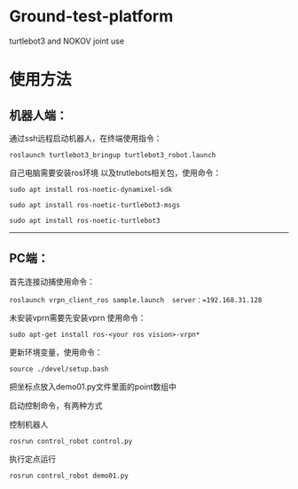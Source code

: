 # Ground-test-platform
turtlebot3 and NOKOV joint use
# 使用方法

## 机器人端： 

通过ssh远程启动机器人，在终端使用指令：

```
roslaunch turtlebot3_bringup turtlebot3_robot.launch
```

自己电脑需要安装ros环境 以及trutlebots相关包，使用命令：

```
sudo apt install ros-noetic-dynamixel-sdk

sudo apt install ros-noetic-turtlebot3-msgs

sudo apt install ros-noetic-turtlebot3
```



------



## PC端：

首先连接动捕使用命令：

```
roslaunch vrpn_client_ros sample.launch  server：=192.168.31.128
```

未安装vprn需要先安装vprn 使用命令：

```
sudo apt-get install ros-<your ros vision>-vrpn*
```

更新环境变量，使用命令：

```
source ./devel/setup.bash
```

把坐标点放入demo01.py文件里面的point数组中  

启动控制命令，有两种方式

控制机器人

```
rosrun control_robot control.py 
```

执行定点运行

```
rosrun control_robot demo01.py 
```


